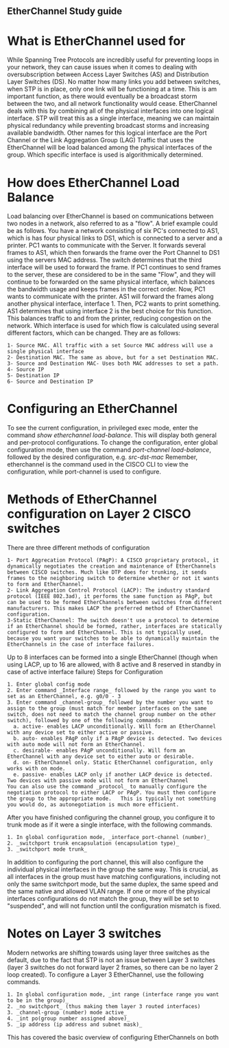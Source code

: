 ## EtherChannel Study guide

# What is EtherChannel used for
  While Spanning Tree Protocols are incredibly useful for preventing loops in your network, they can cause issues when it comes to dealing with oversubscription between Access Layer Switches (AS) and Distribution Layer Switches (DS). No matter how many links you add between switches, when STP is in place, only one link will be functioning at a time. This is am important function, as there would eventually be a broadcast storm between the two, and all network functionality would cease. EtherChannel deals with this by combining all of the physical interfaces into one logical interface. STP will treat this as a single interface, meaning we can maintain physical redundancy while preventing broadcast storms and increasing available bandwidth. Other names for this logical interface are the Port Channel or the Link Aggregation Group (LAG)
  Traffic that uses the EtherChannel will be load balanced among the physical interfaces of the group. Which specific interface is used is algorithmically determined.

# How does EtherChannel Load Balance
  Load balancing over EtherChannel is based on communications between two nodes in a network, also referred to as a "flow".
  A brief example could be as follows. You have a network consisting of six PC's connected to AS1, which is has four physical links to DS1,  which is connected to a server and a printer. PC1 wants to communicate with the Server. It forwards several frames to AS1, which then forwards the frame over the Port Channel to DS1 using the servers MAC address. The switch determines that the third interface will be used to forward the frame. If PC1 continues to send frames to the server, these are considered to be in the same "Flow", and they will continue to be forwarded on the same physical interface, which balances the bandwidth usage and keeps frames in the correct order. Now, PC1 wants to communicate with the printer. AS1 will forward the frames along another physical interface, interface 1. Then, PC2 wants to print something. AS1 determines that using interface 2 is the best choice for this function. This balances traffic to and from the printer, reducing congestion on the network.
  Which interface is used for which flow is calculated using several different factors, which can be changed. They are as follows:
  
    1- Source MAC. All traffic with a set Source MAC address will use a single physical interface
    2- Destination MAC. The same as above, but for a set Destination MAC.
    3- Source and Destination MAC- Uses both MAC addresses to set a path.
    4- Source IP
    5- Destination IP
    6- Source and Destination IP

# Configuring an EtherChannel
  To see the current configuration, in privileged exec mode, enter the command _show etherchannel load-balance_. This will display both general and per-protocol configurations.
  To change the configuration, enter global configuration mode, then use the command _port-channel load-balance_, followed by the desired configuration, e.g. _src-dst-mac_
  Remember, etherchannel is the command used in the CISCO CLI to view the configuration, while port-channel is used to configure.

# Methods of EtherChannel configuration on Layer 2 CISCO switches
  There are three different methods of configuration 
  
    1- Port Aggrecation Protocol (PAgP): A CISCO proprietary protocol, it dynamically negotiates the creation and maintenance of EtherChannels between CISCO switches. Much like DTP does for trunking, it sends frames to the neighboring switch to determine whether or not it wants to form and EtherChannel.
    2- Link Aggregation Control Protocol (LACP): The industry standard protocol (IEEE 802.3ad), it performs the same function as PAgP, but can be used to be formed EtherChannels between switches from different manufacturers. This makes LACP the preferred method of EtherChannel configuration.
    3-Static EtherChannel: The switch doesn't use a protocol to determine if an EtherChannel should be formed, rather, interfaces are statically configured to form and EtherChannel. This is not typically used, because you want your switches to be able to dynamically maintain the EtherChannels in the case of interface failures.
    
  Up to 8 interfaces can be formed into a single EtherChannel (though when using LACP, up to 16 are allowed, with 8 active and 8 reserved in standby in case of active interface failure)
  Steps for Configuration
  
    1. Enter global config mode
    2. Enter command _Interface range_ followed by the range you want to set as an EtherChannel, e.g. g0/0 - 3
    3. Enter command _channel-group_ followed by the number you want to assign to the group (must match for member interfaces on the same switch, does not need to match the channel group number on the other switch), followed by one of the following commands:
      a. active- enables LACP unconditionally. Will form an EtherChannel with any device set to either active or passive.
      b. auto- enables PAgP only if a PAgP device is detected. Two devices with auto mode will not form an EtherChannel.
      c. desirable- enables PAgP unconditionally. Will form an EtherChannel with any device set to either auto or desirable.
      d. on- EtherChannel only. Static EtherChannel configuration, only works with on mode.
      e. passive- enables LACP only if another LACP device is detected. Two devices with passive mode will not form an EtherChannel
    You can also use the command _protocol_ to manually configure the negotiation protocol to either LACP or PAgP. You must then configure the group to the appropriate mode.   This is typically not something you would do, as autonegotiation is much more efficient.
    
  After you have finished configuring the channel group, you configure it to trunk mode as if it were a single interface, with the following commands.
  
    1. In global configuration mode, _interface port-channel (number)_
    2. _switchport trunk encapsulation (encapsulation type)_
    3. _switchport mode trunk_
    
  In addition to configuring the port channel, this will also configure the individual physical interfaces in the group the same way. This is crucial, as all interfaces in the group must have matching configurations, including not only the same switchport mode, but the same duplex, the same speed and the same native and allowed VLAN range. If one or more of the physical interfaces configurations do not match the group, they will be set to "suspended", and will not function until the configuration mismatch is fixed.

# Notes on Layer 3 switches
  Modern networks are shifting towards using layer three switches as the default, due to the fact that STP is not an issue between Layer 3 switches (layer 3 switches do not forward layer 2 frames, so there can be no layer 2 loop created). 
  To configure a Layer 3 EtherChannel, use the following commands.
  
    1. In global configuration mode, _int range (interface range you want to be in the group)_
    2. _no switchport_ (thus making them layer 3 routed interfaces)
    3. _channel-group (number) mode active_
    4. _int po(group number assigned above)_
    5. _ip address (ip address and subnet mask)_

This has covered the basic overview of configuring EtherChannels on both 
